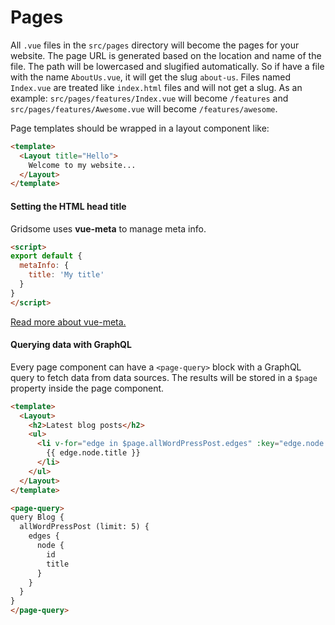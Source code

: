 # Pages

All `.vue` files in the `src/pages` directory will become the pages for your
website. The page URL is generated based on the location and name of the file.
The path will be lowercased and slugified automatically. So if have a file with
the name `AboutUs.vue`, it will get the slug `about-us`. Files named `Index.vue`
are treated like `index.html` files and will not get a slug. As an example:
`src/pages/features/Index.vue` will become `/features` and
`src/pages/features/Awesome.vue` will become `/features/awesome`.

Page templates should be wrapped in a layout component like:

```html
<template>
  <Layout title="Hello">
    Welcome to my website...
  </Layout>
</template>
```

#### Setting the HTML head title

Gridsome uses **vue-meta** to manage meta info.

```html
<script>
export default {
  metaInfo: {
    title: 'My title'
  }
}
</script>
```

[Read more about vue-meta.](https://github.com/declandewet/vue-meta)

#### Querying data with GraphQL

Every page component can have a `<page-query>` block with a GraphQL query
to fetch data from data sources. The results will be stored in a
`$page` property inside the page component.

```html
<template>
  <Layout>
    <h2>Latest blog posts</h2>
    <ul>
      <li v-for="edge in $page.allWordPressPost.edges" :key="edge.node._id">
        {{ edge.node.title }}
      </li>
    </ul>
  </Layout>
</template>

<page-query>
query Blog {
  allWordPressPost (limit: 5) {
    edges {
      node {
        id
        title
      }
    }
  }
}
</page-query>
```
